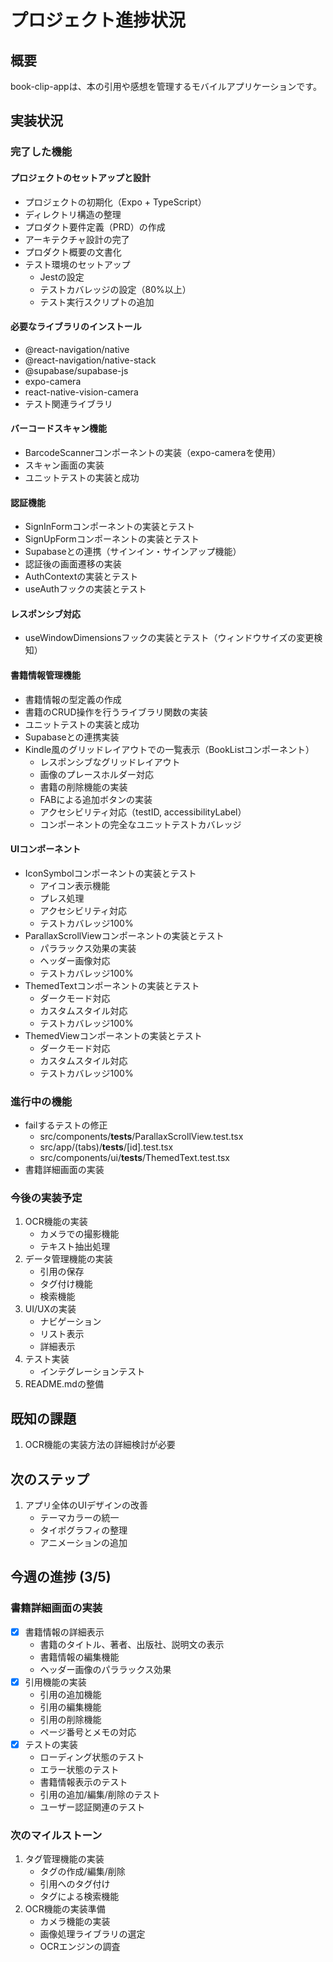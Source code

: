 # プロジェクト進捗状況

## 概要
book-clip-appは、本の引用や感想を管理するモバイルアプリケーションです。

## 実装状況

### 完了した機能
#### プロジェクトのセットアップと設計
- プロジェクトの初期化（Expo + TypeScript）
- ディレクトリ構造の整理
- プロダクト要件定義（PRD）の作成
- アーキテクチャ設計の完了
- プロダクト概要の文書化
- テスト環境のセットアップ
  - Jestの設定
  - テストカバレッジの設定（80%以上）
  - テスト実行スクリプトの追加

#### 必要なライブラリのインストール
- @react-navigation/native
- @react-navigation/native-stack
- @supabase/supabase-js
- expo-camera
- react-native-vision-camera
- テスト関連ライブラリ

#### バーコードスキャン機能
- BarcodeScannerコンポーネントの実装（expo-cameraを使用）
- スキャン画面の実装
- ユニットテストの実装と成功

#### 認証機能
- SignInFormコンポーネントの実装とテスト
- SignUpFormコンポーネントの実装とテスト
- Supabaseとの連携（サインイン・サインアップ機能）
- 認証後の画面遷移の実装
- AuthContextの実装とテスト
- useAuthフックの実装とテスト

#### レスポンシブ対応
- useWindowDimensionsフックの実装とテスト（ウィンドウサイズの変更検知）

#### 書籍情報管理機能
- 書籍情報の型定義の作成
- 書籍のCRUD操作を行うライブラリ関数の実装
- ユニットテストの実装と成功
- Supabaseとの連携実装
- Kindle風のグリッドレイアウトでの一覧表示（BookListコンポーネント）
  - レスポンシブなグリッドレイアウト
  - 画像のプレースホルダー対応
  - 書籍の削除機能の実装
  - FABによる追加ボタンの実装
  - アクセシビリティ対応（testID, accessibilityLabel）
  - コンポーネントの完全なユニットテストカバレッジ

#### UIコンポーネント
- IconSymbolコンポーネントの実装とテスト
  - アイコン表示機能
  - プレス処理
  - アクセシビリティ対応
  - テストカバレッジ100%
- ParallaxScrollViewコンポーネントの実装とテスト
  - パララックス効果の実装
  - ヘッダー画像対応
  - テストカバレッジ100%
- ThemedTextコンポーネントの実装とテスト
  - ダークモード対応
  - カスタムスタイル対応
  - テストカバレッジ100%
- ThemedViewコンポーネントの実装とテスト
  - ダークモード対応
  - カスタムスタイル対応
  - テストカバレッジ100%

### 進行中の機能
- failするテストの修正
  - src/components/__tests__/ParallaxScrollView.test.tsx
  - src/app/(tabs)/__tests__/[id].test.tsx
  - src/components/ui/__tests__/ThemedText.test.tsx
- 書籍詳細画面の実装

### 今後の実装予定
1. OCR機能の実装
   - カメラでの撮影機能
   - テキスト抽出処理
2. データ管理機能の実装
   - 引用の保存
   - タグ付け機能
   - 検索機能
3. UI/UXの実装
   - ナビゲーション
   - リスト表示
   - 詳細表示
4. テスト実装
   - インテグレーションテスト
5. README.mdの整備

## 既知の課題
1. OCR機能の実装方法の詳細検討が必要

## 次のステップ
1. アプリ全体のUIデザインの改善
   - テーマカラーの統一
   - タイポグラフィの整理
   - アニメーションの追加

## 今週の進捗 (3/5)
### 書籍詳細画面の実装
- [x] 書籍情報の詳細表示
  - 書籍のタイトル、著者、出版社、説明文の表示
  - 書籍情報の編集機能
  - ヘッダー画像のパララックス効果
- [x] 引用機能の実装
  - 引用の追加機能
  - 引用の編集機能
  - 引用の削除機能
  - ページ番号とメモの対応
- [x] テストの実装
  - ローディング状態のテスト
  - エラー状態のテスト
  - 書籍情報表示のテスト
  - 引用の追加/編集/削除のテスト
  - ユーザー認証関連のテスト

### 次のマイルストーン
1. タグ管理機能の実装
   - タグの作成/編集/削除
   - 引用へのタグ付け
   - タグによる検索機能
2. OCR機能の実装準備
   - カメラ機能の実装
   - 画像処理ライブラリの選定
   - OCRエンジンの調査
